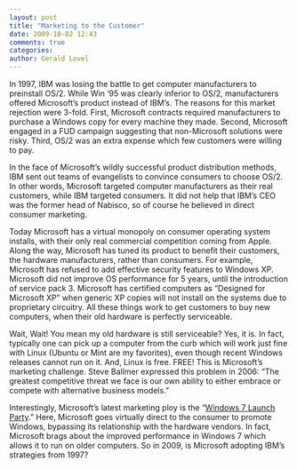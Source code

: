 ```yaml
---
layout: post
title: "Marketing to the Customer"
date: 2009-10-02 12:43
comments: true
categories: 
author: Gerald Lovel
---
```

In 1997, IBM was losing the battle to get computer manufacturers to preinstall  OS/2. While Win ‘95 was clearly inferior to OS/2, manufacturers offered Microsoft’s product instead of IBM’s. The reasons for this market rejection were 3-fold. First, Microsoft contracts required manufacturers to purchase a Windows copy for every machine they made. Second, Microsoft engaged in a FUD campaign suggesting that non-Microsoft solutions were risky. Third, OS/2 was an extra expense which few customers were willing to pay.

In the face of Microsoft’s wildly successful product distribution methods, IBM sent out teams of evangelists to convince consumers to choose OS/2. In other words, Microsoft targeted computer manufacturers as their real customers, while IBM targeted consumers. It did not help that IBM’s CEO was the former head of Nabisco, so of course he believed in direct consumer marketing.

Today Microsoft has a virtual monopoly on consumer operating system installs, with their only real commercial competition coming from Apple. Along the way, Microsoft has tuned its product to benefit their customers, the hardware manufacturers, rather than consumers. For example, Microsoft has refused to add effective security features to Windows XP. Microsoft did not improve OS performance for 5 years, until the introduction of service pack 3. Microsoft has certified computers as “Designed for Microsoft XP” when generic XP copies will not install on the systems due to proprietary circuitry. All these things work to get customers to buy new computers, when their old hardware is perfectly serviceable.

Wait, Wait! You mean my old hardware is still serviceable? Yes, it is. In fact, typically one can pick up a computer from the curb which will work just fine with Linux (Ubuntu or Mint are my favorites), even though recent Windows releases cannot run on it. And, Linux is free. FREE! This is Microsoft’s marketing challenge. Steve Ballmer expressed this problem in 2006: “The greatest competitive threat we face is our own ability to either embrace or compete with alternative business models.”

Interestingly, Microsoft’s latest marketing ploy is the “[Windows 7 Launch Party](http://www.youtube.com/watch?v=1cX4t5-YpHQ).” Here, Microsoft goes virtually direct to the consumer to promote Windows, bypassing its relationship with the hardware vendors. In fact, Microsoft brags about the improved performance in Windows 7 which allows it to run on older computers. So in 2009, is Microsoft adopting IBM’s strategies from 1997?